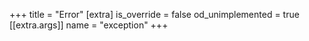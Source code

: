 +++
title = "Error"
[extra]
is_override = false
od_unimplemented = true
[[extra.args]]
name = "exception"
+++